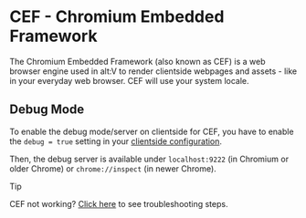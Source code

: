 # CEF - Chromium Embedded Framework

The Chromium Embedded Framework (also known as CEF) is a web browser engine used in alt:V to render clientside webpages and assets - like in your everyday web browser. CEF will use your system locale.

## Debug Mode

To enable the debug mode/server on clientside for CEF, you have to enable the `debug = true` setting in your [clientside configuration](~/articles/configs/client.md).

Then, the debug server is available under `localhost:9222` (in Chromium or older Chrome) or `chrome://inspect` (in newer Chrome).

> [!TIP]
> CEF not working? [Click here](~/articles/troubleshooting/client.md#webview-not-rendering-on-linux) to see troubleshooting steps.

